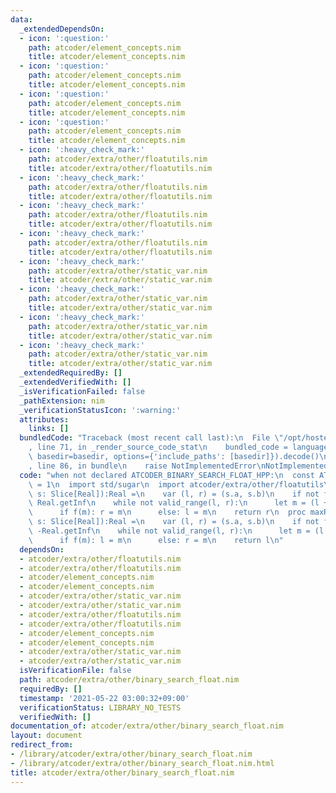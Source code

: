 ```yaml
---
data:
  _extendedDependsOn:
  - icon: ':question:'
    path: atcoder/element_concepts.nim
    title: atcoder/element_concepts.nim
  - icon: ':question:'
    path: atcoder/element_concepts.nim
    title: atcoder/element_concepts.nim
  - icon: ':question:'
    path: atcoder/element_concepts.nim
    title: atcoder/element_concepts.nim
  - icon: ':question:'
    path: atcoder/element_concepts.nim
    title: atcoder/element_concepts.nim
  - icon: ':heavy_check_mark:'
    path: atcoder/extra/other/floatutils.nim
    title: atcoder/extra/other/floatutils.nim
  - icon: ':heavy_check_mark:'
    path: atcoder/extra/other/floatutils.nim
    title: atcoder/extra/other/floatutils.nim
  - icon: ':heavy_check_mark:'
    path: atcoder/extra/other/floatutils.nim
    title: atcoder/extra/other/floatutils.nim
  - icon: ':heavy_check_mark:'
    path: atcoder/extra/other/floatutils.nim
    title: atcoder/extra/other/floatutils.nim
  - icon: ':heavy_check_mark:'
    path: atcoder/extra/other/static_var.nim
    title: atcoder/extra/other/static_var.nim
  - icon: ':heavy_check_mark:'
    path: atcoder/extra/other/static_var.nim
    title: atcoder/extra/other/static_var.nim
  - icon: ':heavy_check_mark:'
    path: atcoder/extra/other/static_var.nim
    title: atcoder/extra/other/static_var.nim
  - icon: ':heavy_check_mark:'
    path: atcoder/extra/other/static_var.nim
    title: atcoder/extra/other/static_var.nim
  _extendedRequiredBy: []
  _extendedVerifiedWith: []
  _isVerificationFailed: false
  _pathExtension: nim
  _verificationStatusIcon: ':warning:'
  attributes:
    links: []
  bundledCode: "Traceback (most recent call last):\n  File \"/opt/hostedtoolcache/Python/3.10.1/x64/lib/python3.10/site-packages/onlinejudge_verify/documentation/build.py\"\
    , line 71, in _render_source_code_stat\n    bundled_code = language.bundle(stat.path,\
    \ basedir=basedir, options={'include_paths': [basedir]}).decode()\n  File \"/opt/hostedtoolcache/Python/3.10.1/x64/lib/python3.10/site-packages/onlinejudge_verify/languages/nim.py\"\
    , line 86, in bundle\n    raise NotImplementedError\nNotImplementedError\n"
  code: "when not declared ATCODER_BINARY_SEARCH_FLOAT_HPP:\n  const ATCODER_BINARY_SEARCH_FLOAT_HPP*\
    \ = 1\n  import std/sugar\n  import atcoder/extra/other/floatutils\n\n  proc minLeft*[Real](f:(Real)->bool,\
    \ s: Slice[Real]):Real =\n    var (l, r) = (s.a, s.b)\n    if not f(r): return\
    \ Real.getInf\n    while not valid_range(l, r):\n      let m = (l + r) / Real(2)\n\
    \      if f(m): r = m\n      else: l = m\n    return r\n  proc maxRight*[Real](f:(Real)->bool,\
    \ s: Slice[Real]):Real =\n    var (l, r) = (s.a, s.b)\n    if not f(l): return\
    \ -Real.getInf\n    while not valid_range(l, r):\n      let m = (l + r) / Real(2)\n\
    \      if f(m): l = m\n      else: r = m\n    return l\n"
  dependsOn:
  - atcoder/extra/other/floatutils.nim
  - atcoder/extra/other/floatutils.nim
  - atcoder/element_concepts.nim
  - atcoder/element_concepts.nim
  - atcoder/extra/other/static_var.nim
  - atcoder/extra/other/static_var.nim
  - atcoder/extra/other/floatutils.nim
  - atcoder/extra/other/floatutils.nim
  - atcoder/element_concepts.nim
  - atcoder/element_concepts.nim
  - atcoder/extra/other/static_var.nim
  - atcoder/extra/other/static_var.nim
  isVerificationFile: false
  path: atcoder/extra/other/binary_search_float.nim
  requiredBy: []
  timestamp: '2021-05-22 03:00:32+09:00'
  verificationStatus: LIBRARY_NO_TESTS
  verifiedWith: []
documentation_of: atcoder/extra/other/binary_search_float.nim
layout: document
redirect_from:
- /library/atcoder/extra/other/binary_search_float.nim
- /library/atcoder/extra/other/binary_search_float.nim.html
title: atcoder/extra/other/binary_search_float.nim
---
```

